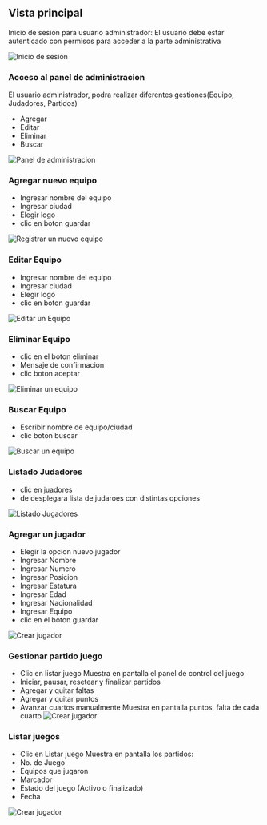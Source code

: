 ## Vista principal
Inicio de sesion para usuario administrador: 
El usuario debe estar autenticado con permisos para acceder a la parte administrativa 

![Inicio de sesion](login.jpeg)

### Acceso al panel de administracion

El usuario administrador, podra realizar diferentes gestiones(Equipo, Judadores, Partidos)

- Agregar
- Editar
- Eliminar
- Buscar

![Panel de administracion](panelAdmin.png)



### Agregar nuevo equipo

- Ingresar nombre del equipo
- Ingresar ciudad 
- Elegir logo
- clic en boton guardar 

![Registrar un nuevo equipo](NuevoE.jpeg)


### Editar Equipo

- Ingresar nombre del equipo
- Ingresar ciudad 
- Elegir logo
- clic en boton guardar 

![Editar un Equipo](EditEquipo.jpeg)

### Eliminar Equipo

- clic en el boton eliminar 
- Mensaje de confirmacion
- clic boton aceptar

![Eliminar un equipo](EliminarE.jpeg)

### Buscar Equipo

- Escribir nombre de equipo/ciudad
- clic boton buscar

![Buscar un equipo](BuscarE.jpeg)


### Listado Judadores

- clic en juadores 
- de desplegara lista de judaroes con distintas opciones

![Listado Jugadores](listadoJ.jpeg)

### Agregar un jugador

- Elegir la opcion nuevo jugador
- Ingresar Nombre
- Ingresar Numero
- Ingresar Posicion
- Ingresar Estatura
- Ingresar Edad
- Ingresar Nacionalidad
- Ingresar Equipo
- clic en el boton guardar


![Crear jugador](CrearJ.jpeg)

### Gestionar partido juego

- Clic en listar juego
Muestra en pantalla el panel de control del juego
- Iniciar, pausar, resetear y finalizar partidos
- Agregar y quitar faltas
- Agregar y quitar puntos
- Avanzar cuartos manualmente 
Muestra en pantalla puntos, falta de cada cuarto
![Crear jugador](GestionPartido.png)

### Listar juegos
- Clic en Listar juego
Muestra en pantalla los partidos:
- No. de Juego
- Equipos que jugaron
- Marcador
- Estado del juego (Activo o finalizado)
- Fecha

![Crear jugador](ListarJuegos.png)
